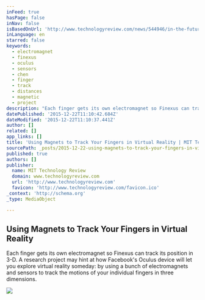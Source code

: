 ```yaml
---
inFeed: true
hasPage: false
inNav: false
isBasedOnUrl: 'http://www.technologyreview.com/news/544946/in-the-future-magnets-may-track-your-fingers-in-virtual-reality/'
inLanguage: en
starred: false
keywords:
  - electromagnet
  - finexus
  - oculus
  - sensors
  - chen
  - finger
  - track
  - distances
  - magnetic
  - project
description: "Each finger gets its own electromagnet so Finexus can track its position in 3-D. A research project may hint at how Facebook's Oculus device will let you explore virtual reality someday: by using a bunch of electromagnets and sensors to track the motions of your individual fingers in three dimensions."
datePublished: '2015-12-22T11:10:42.684Z'
dateModified: '2015-12-22T11:10:37.441Z'
author: []
related: []
app_links: []
title: 'Using Magnets to Track Your Fingers in Virtual Reality | MIT Technology Review'
sourcePath: _posts/2015-12-22-using-magnets-to-track-your-fingers-in-virtual-reality-or-mit.md
published: true
authors: []
publisher:
  name: MIT Technology Review
  domain: www.technologyreview.com
  url: 'http://www.technologyreview.com'
  favicon: 'http://www.technologyreview.com/favicon.ico'
_context: 'http://schema.org'
_type: MediaObject

---
```

<article style=""><h1>Using Magnets to Track Your Fingers in Virtual Reality</h1><p>Each finger gets its own electromagnet so Finexus can track its position in 3-D. A research project may hint at how Facebook's Oculus device will let you explore virtual reality someday: by using a bunch of electromagnets and sensors to track the motions of your individual fingers in three dimensions.</p><img src="http://www.technologyreview.com/sites/default/files/images/vr.fingertipsx519.jpg" /></article>